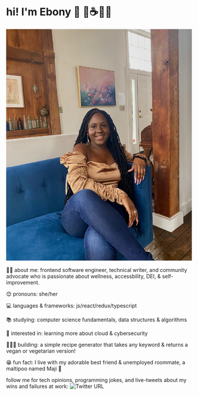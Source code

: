 
# hi! I'm Ebony 🤎 🌱☕👋🏿

![photo of Ebony smiling while sitting down on a blue chair wearing blue jeans and a golden-colored shirt](IMG_5566.jpg)

💅🏿 about me: frontend software engineer, technical writer, and community advocate who is passionate about wellness, accessbility, DEI, & self-improvement.

😊 pronouns: she/her

💻 languages & frameworks: js/react/redux/typescript

📚 studying: computer science fundamentals, data structures & algorithms

💭 interested in: learning more about cloud & cybersecurity

👩🏿‍💻 building: a simple recipe generator that takes any keyword & returns a vegan or vegetarian version! 

😁 fun fact: I live with my adorable best friend & unemployed roommate, a maltipoo named Maji 🐶

follow me for tech opinions, programming jokes, and live-tweets about my wins and failures at work: 
![Twitter URL](https://img.shields.io/twitter/url?style=social&url=https%3A%2F%2Ftwitter.com%2Febonycodes)